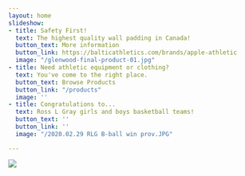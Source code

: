 ```yaml
---
layout: home
slideshow:
- title: Safety First!
  text: The highest quality wall padding in Canada!
  button_text: More information
  button_link: https://balticathletics.com/brands/apple-athletic
  image: "/glenwood-final-product-01.jpg"
- title: Need athletic equipment or clothing?
  text: You've come to the right place.
  button_text: Browse Products
  button_link: "/products"
  image: ''
- title: Congratulations to...
  text: Ross L Gray girls and boys basketball teams!
  button_text: ''
  button_link: ''
  image: "/2020.02.29 RLG B-ball win prov.JPG"

---
```

![](/glenwood-final-product-01.jpg)